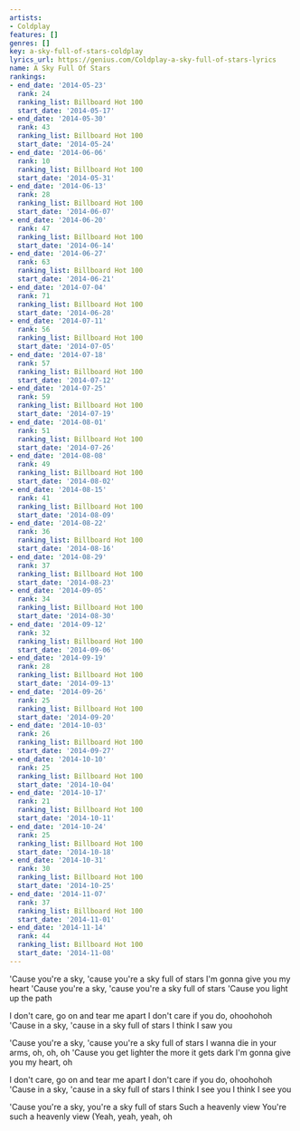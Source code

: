 ```yaml
---
artists:
- Coldplay
features: []
genres: []
key: a-sky-full-of-stars-coldplay
lyrics_url: https://genius.com/Coldplay-a-sky-full-of-stars-lyrics
name: A Sky Full Of Stars
rankings:
- end_date: '2014-05-23'
  rank: 24
  ranking_list: Billboard Hot 100
  start_date: '2014-05-17'
- end_date: '2014-05-30'
  rank: 43
  ranking_list: Billboard Hot 100
  start_date: '2014-05-24'
- end_date: '2014-06-06'
  rank: 10
  ranking_list: Billboard Hot 100
  start_date: '2014-05-31'
- end_date: '2014-06-13'
  rank: 28
  ranking_list: Billboard Hot 100
  start_date: '2014-06-07'
- end_date: '2014-06-20'
  rank: 47
  ranking_list: Billboard Hot 100
  start_date: '2014-06-14'
- end_date: '2014-06-27'
  rank: 63
  ranking_list: Billboard Hot 100
  start_date: '2014-06-21'
- end_date: '2014-07-04'
  rank: 71
  ranking_list: Billboard Hot 100
  start_date: '2014-06-28'
- end_date: '2014-07-11'
  rank: 56
  ranking_list: Billboard Hot 100
  start_date: '2014-07-05'
- end_date: '2014-07-18'
  rank: 57
  ranking_list: Billboard Hot 100
  start_date: '2014-07-12'
- end_date: '2014-07-25'
  rank: 59
  ranking_list: Billboard Hot 100
  start_date: '2014-07-19'
- end_date: '2014-08-01'
  rank: 51
  ranking_list: Billboard Hot 100
  start_date: '2014-07-26'
- end_date: '2014-08-08'
  rank: 49
  ranking_list: Billboard Hot 100
  start_date: '2014-08-02'
- end_date: '2014-08-15'
  rank: 41
  ranking_list: Billboard Hot 100
  start_date: '2014-08-09'
- end_date: '2014-08-22'
  rank: 36
  ranking_list: Billboard Hot 100
  start_date: '2014-08-16'
- end_date: '2014-08-29'
  rank: 37
  ranking_list: Billboard Hot 100
  start_date: '2014-08-23'
- end_date: '2014-09-05'
  rank: 34
  ranking_list: Billboard Hot 100
  start_date: '2014-08-30'
- end_date: '2014-09-12'
  rank: 32
  ranking_list: Billboard Hot 100
  start_date: '2014-09-06'
- end_date: '2014-09-19'
  rank: 28
  ranking_list: Billboard Hot 100
  start_date: '2014-09-13'
- end_date: '2014-09-26'
  rank: 25
  ranking_list: Billboard Hot 100
  start_date: '2014-09-20'
- end_date: '2014-10-03'
  rank: 26
  ranking_list: Billboard Hot 100
  start_date: '2014-09-27'
- end_date: '2014-10-10'
  rank: 25
  ranking_list: Billboard Hot 100
  start_date: '2014-10-04'
- end_date: '2014-10-17'
  rank: 21
  ranking_list: Billboard Hot 100
  start_date: '2014-10-11'
- end_date: '2014-10-24'
  rank: 25
  ranking_list: Billboard Hot 100
  start_date: '2014-10-18'
- end_date: '2014-10-31'
  rank: 30
  ranking_list: Billboard Hot 100
  start_date: '2014-10-25'
- end_date: '2014-11-07'
  rank: 37
  ranking_list: Billboard Hot 100
  start_date: '2014-11-01'
- end_date: '2014-11-14'
  rank: 44
  ranking_list: Billboard Hot 100
  start_date: '2014-11-08'
---
```

'Cause you're a sky, 'cause you're a sky full of stars
I'm gonna give you my heart
'Cause you're a sky, 'cause you're a sky full of stars
'Cause you light up the path


I don't care, go on and tear me apart
I don't care if you do, ohoohohoh
'Cause in a sky, 'cause in a sky full of stars
I think I saw you


'Cause you're a sky, 'cause you're a sky full of stars
I wanna die in your arms, oh, oh, oh
'Cause you get lighter the more it gets dark
I'm gonna give you my heart, oh


I don't care, go on and tear me apart
I don't care if you do, ohoohohoh
'Cause in a sky, 'cause in a sky full of stars
I think I see you
I think I see you


'Cause you're a sky, you're a sky full of stars
Such a heavenly view
You're such a heavenly view
(Yeah, yeah, yeah, oh
